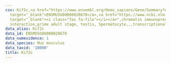 ```yaml
---
csv: Kif2c,<a href="https://www.ensembl.org/Homo_sapiens/Gene/Summary?db=core;g=ENSMUSG00000028678"
  target="_blank">ENSMUSG00000028678</a>,<a href="https://www.ncbi.nlm.nih.gov/pubmed/25450459"
  target="_blank"><i class="fas fa-file"></i></a>",chromatin immunoprecipitation assay,direct
  interaction,prime adult stage, testis, Spermatocyte,,,transcriptional regulation,
data_alias: Kif2c
data_id: ENSMUSG00000028678
data_numevidence: 1
data_species: Mus musculus
data_taxid: '10090'
title: Kif2c
---
```

